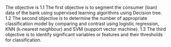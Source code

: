 The objective is
1.1	The first objective is to segment the consumer (loan) data of the bank using supervised learning algorithms using Decision tree. 
1.2	The second objective is to determine the number of appropriate classification model by comparing and contrast using logistic regression, KNN (k-nearest neighbour) and SVM (support vector machine).
1.3	The third objective is to identify significant variables or features and their thresholds for classification.
 
